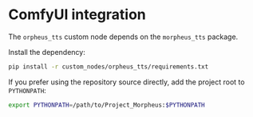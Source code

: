 # ComfyUI integration

The `orpheus_tts` custom node depends on the `morpheus_tts` package.

Install the dependency:

```bash
pip install -r custom_nodes/orpheus_tts/requirements.txt
```

If you prefer using the repository source directly, add the project root to `PYTHONPATH`:

```bash
export PYTHONPATH=/path/to/Project_Morpheus:$PYTHONPATH
```
